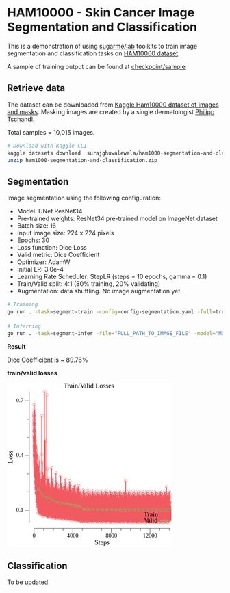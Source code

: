 # HAM10000 - Skin Cancer Image Segmentation and Classification

This is a demonstration of using [sugarme/lab](https://github.com/sugarme/lab) toolkits to train image segmentation and classification tasks on [HAM10000 dataset](https://arxiv.org/abs/1803.10417).

A sample of training output can be found at [checkpoint/sample](checkpoint/sample)

## Retrieve data

The dataset can be downloaded from [Kaggle Ham10000 dataset of images and masks](https://www.kaggle.com/surajghuwalewala/ham1000-segmentation-and-classification). Masking images are created by a single dermatologist [Philipp Tschandl](https://www.kaggle.com/tschandl/ham10000-lesion-segmentations). 

Total samples = 10,015 images.

```bash
# Download with Kaggle CLI
kaggle datasets download  surajghuwalewala/ham1000-segmentation-and-classification
unzip ham1000-segmentation-and-classification.zip
```

## Segmentation

Image segmentation using the following configuration:
- Model: UNet ResNet34
- Pre-trained weights: ResNet34 pre-trained model on ImageNet dataset
- Batch size: 16
- Input image size: 224 x 224 pixels
- Epochs: 30
- Loss function: Dice Loss
- Valid metric: Dice Coefficient
- Optimizer: AdamW
- Initial LR: 3.0e-4
- Learning Rate Scheduler: StepLR (steps = 10 epochs, gamma = 0.1)
- Train/Valid split: 4:1 (80% training, 20% validating)
- Augmentation: data shuffling. No image augmentation yet.

```bash
# Training
go run . -task=segment-train -config=config-segmentation.yaml -full=true

# Inferring
go run . -task=segment-infer -file="FULL_PATH_TO_IMAGE_FILE" -model="MODEL_FILE" -create-mask=true

```

**Result**

Dice Coefficient is ~ 89.76% 

**train/valid losses**

![Train Valid Loss Graph](loss-seg.png)

## Classification

To be updated.


